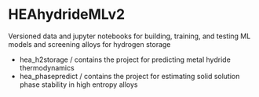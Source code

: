 # HEAhydrideMLv2
Versioned data and jupyter notebooks for building, training, and testing ML models and screening alloys for hydrogen storage

- hea_h2storage / contains the project for predicting metal hydride thermodynamics
- hea_phasepredict / contains the project for estimating solid solution phase stability in high entropy alloys
